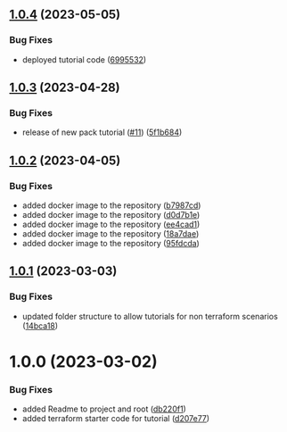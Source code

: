 ## [1.0.4](https://github.com/spectrocloud/tutorials/compare/v1.0.3...v1.0.4) (2023-05-05)


### Bug Fixes

* deployed tutorial code ([6995532](https://github.com/spectrocloud/tutorials/commit/6995532ee515cd32ef9b5d0069c613c814939b50))

## [1.0.3](https://github.com/spectrocloud/tutorials/compare/v1.0.2...v1.0.3) (2023-04-28)


### Bug Fixes

* release of new pack tutorial ([#11](https://github.com/spectrocloud/tutorials/issues/11)) ([5f1b684](https://github.com/spectrocloud/tutorials/commit/5f1b684091e12814f947bc302a26e471b0c045e6))

## [1.0.2](https://github.com/spectrocloud/tutorials/compare/v1.0.1...v1.0.2) (2023-04-05)


### Bug Fixes

* added docker image to the repository ([b7987cd](https://github.com/spectrocloud/tutorials/commit/b7987cdd4866e50bcaa0515b63c89e8ae1c29f7d))
* added docker image to the repository ([d0d7b1e](https://github.com/spectrocloud/tutorials/commit/d0d7b1ea18753c243e3fd31ae87fc3fb87fa2c25))
* added docker image to the repository ([ee4cad1](https://github.com/spectrocloud/tutorials/commit/ee4cad145f299483825a06a17d33226b557352f3))
* added docker image to the repository ([18a7dae](https://github.com/spectrocloud/tutorials/commit/18a7daef1a42292dc50739c9233757d5aa5afe68))
* added docker image to the repository ([95fdcda](https://github.com/spectrocloud/tutorials/commit/95fdcda2a6ca5015958c4951467ac1d73632e00b))

## [1.0.1](https://github.com/spectrocloud/tutorials/compare/v1.0.0...v1.0.1) (2023-03-03)


### Bug Fixes

* updated folder structure to allow tutorials for non terraform scenarios ([14bca18](https://github.com/spectrocloud/tutorials/commit/14bca1848417e72ae495f82bae6c018c8d0c53e3))

# 1.0.0 (2023-03-02)


### Bug Fixes

* added Readme to project and root ([db220f1](https://github.com/spectrocloud/tutorials/commit/db220f1f0488b7281200ef94c9e2d9626874b219))
* added terraform starter code for tutorial ([d207e77](https://github.com/spectrocloud/tutorials/commit/d207e77da7325125b79837b1654908e90ee870a3))
